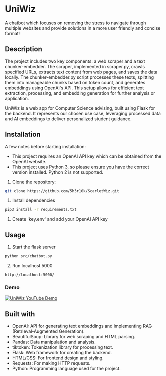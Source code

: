 # UniWiz
A chatbot which focuses on removing the stress to navigate through multiple websites and provide solutions in a more user friendly and concise format!

## Description
The project includes two key components: a web scraper and a text chunker-embedder. The scraper, implemented in scraper.py, crawls specified URLs, extracts text content from web pages, and saves the data locally. The chunker-embedder.py script processes these texts, splitting them into manageable chunks based on token count, and generates embeddings using OpenAI's API. This setup allows for efficient text extraction, processing, and embedding generation for further analysis or application.

UniWiz is a web app for Computer Science advising, built using Flask for the backend. It represents our chosen use case, leveraging processed data and AI embeddings to deliver personalized student guidance.

## Installation

A few notes before starting installation: 
- This project requires an OpenAI API key which can be obtained from the OpenAI website.
- This project uses Python 3, so please ensure you have the correct version installed. Python 2 is not supported.

1. Clone the repository:
```bash
git clone https://github.com/5h3r10k/ScarletWiz.git
```
1. Install dependencies
```bash
pip3 install -r requirements.txt
```
1. Create 'key.env' and add your OpenAI API key

## Usage
1. Start the flask server
```bash
python src/chatbot.py
```
2. Run localhost 5000
```
http://localhost:5000/
```

### Demo
[![UniWiz YouTube Demo](https://i.ibb.co/Gsx8K0d/image.png)](https://youtu.be/oEq7eAFU0JA)

## Built with
* OpenAI: API for generating text embeddings and implementing RAG (Retrieval-Augmented Generation).
* BeautifulSoup: Library for web scraping and HTML parsing.
* Pandas: Data manipulation and analysis.
* tiktoken: Tokenization library for processing text.
* Flask: Web framework for creating the backend.
* HTML/CSS: For frontend design and styling.
* Requests: For making HTTP requests.
* Python: Programming language used for the project.